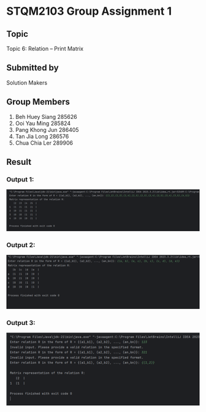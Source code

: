# STQM2103 Group Assignment 1

## Topic
Topic 6: Relation – Print Matrix

## Submitted by
Solution Makers

## Group Members
1. Beh Huey Siang 285626
2. Ooi Yau Ming 285824
3. Pang Khong Jun 286405
4. Tan Jia Long 286576
5. Chua Chia Ler 289906

## Result
### Output 1:
![Output 1.png](resources/Output%201.png)

### Output 2:
![Output 2.png](resources/Output%202.png)

### Output 3:
![Output 3.png](resources/Output%203.png)


